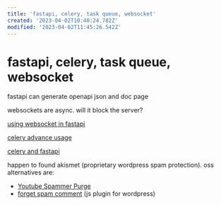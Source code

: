 ```yaml
---
title: 'fastapi, celery, task queue, websocket'
created: '2023-04-02T10:40:24.782Z'
modified: '2023-04-02T11:45:26.542Z'
---
```


# fastapi, celery, task queue, websocket

fastapi can generate openapi json and doc page

websockets are async. will it block the server?

[using websocket in fastapi](https://fastapi.tiangolo.com/zh/advanced/websockets/)

[celery advance usage](https://medium.com/pythonistas/a-complete-guide-to-production-ready-celery-configuration-5777780b3166#:~:text=The%20task%20can%20catch%20this%20to%20clean%20up,try%3A%20return%20do_work%20%28%29%20except%20SoftTimeLimitExceeded%3A%20cleanup_in_a_hurry%20%28%29)

[celery and fastapi](https://derlin.github.io/introduction-to-fastapi-and-celery/03-celery/#:~:text=Celery%20doesn%27t%20provide%20an%20obvious%20way%20to%20limit,is%20already%20running%2C%20he%20should%20get%20an%20error.)

happen to found akismet (proprietary wordpress spam protection). oss alternatives are:

- [Youtube Spammer Purge](https://github.com/ThioJoe/YT-Spammer-Purge)
- [forget spam comment](https://github.com/thegulshankumar/forget-spam-comment/) (js plugin for wordpress)
